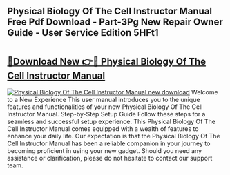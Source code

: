 ## Physical Biology Of The Cell Instructor Manual Free Pdf Download - Part-3Pg New Repair Owner Guide - User Service Edition 5HFt1

# <h2><a href="http://bc91018.oget.top/?id=Physical+Biology+Of+The+Cell+Instructor+Manual">🔗Download New 👉🔴 Physical Biology Of The Cell Instructor Manual</a></h2>

[![Physical Biology Of The Cell Instructor Manual new download](https://i.imgur.com/5g1atiW.png)](http://bc91018.oget.top/?id=Physical+Biology+Of+The+Cell+Instructor+Manual)
Welcome to a New Experience This user manual introduces you to the unique features and functionalities of your new Physical Biology Of The Cell Instructor Manual. Step-by-Step Setup Guide Follow these steps for a seamless and successful setup experience. This Physical Biology Of The Cell Instructor Manual comes equipped with a wealth of features to enhance your daily life. Our expectation is that the Physical Biology Of The Cell Instructor Manual has been a reliable companion in your journey to becoming proficient in using your new gadget. Should you need any assistance or clarification, please do not hesitate to contact our support team.
